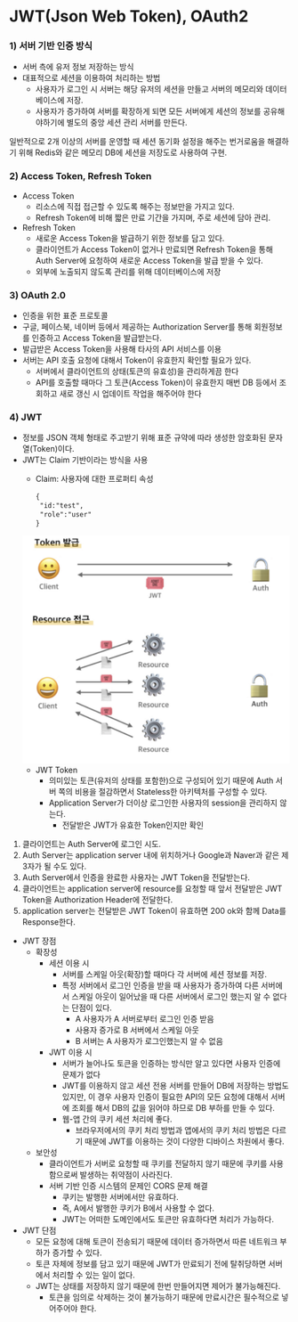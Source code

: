 # JWT(Json Web Token), OAuth2
### 1) 서버 기반 인증 방식
* 서버 측에 유저 정보 저장하는 방식
* 대표적으로 세션을 이용하여 처리하는 방법
    * 사용자가 로그인 시 서버는 해당 유저의 세션을 만들고 서버의 메모리와 데이터베이스에 저장.
    * 사용자가 증가하여 서버를 확장하게 되면 모든 서버에게 세션의 정보를 공유해야하기에 별도의 중앙 세션 관리 서버를 만든다.

일반적으로 2개 이상의 서버를 운영할 때 세션 동기화 설정을 해주는 번거로움을 해결하기 위해 Redis와 같은 메모리 DB에 세션을 저장도로 사용하여 구현.

### 2) Access Token, Refresh Token
* Access Token
  * 리소스에 직접 접근할 수 있도록 해주는 정보만을 가지고 있다.
  * Refresh Token에 비해 짧은 만료 기간을 가지며, 주로 세션에 담아 관리.
* Refresh Token
  * 새로운 Access Token을 발급하기 위한 정보를 담고 있다.
  * 클라이언트가 Access Token이 없거나 만료되면 Refresh Token을 통해 Auth Server에 요청하여 새로운 Access Token을 발급 받을 수 있다.
  * 외부에 노출되지 않도록 관리를 위해 데이터베이스에 저장

### 3) OAuth 2.0
* 인증을 위한 표준 프로토콜
* 구글, 페이스북, 네이버 등에서 제공하는 Authorization Server를 통해 회원정보를 인증하고 Access Token을 발급받는다.
* 발급받은 Access Token을 사용해 타사의 API 서비스를 이용
* 서버는 API 호출 요청에 대해서 Token이 유효한지 확인할 필요가 있다.
  * 서버에서 클라이언트의 상태(토큰의 유효성)을 관리하게끔 한다
  * API를 호출할 때마다 그 토큰(Access Token)이 유효한지 매번 DB 등에서 조회하고 새로 갱신 시 업데이트 작업을 해주어야 한다

### 4) JWT
* 정보를 JSON 객체 형태로 주고받기 위해 표준 규약에 따라 생성한 암호화된 문자열(Token)이다.
* JWT는 Claim 기반이라는 방식을 사용
  * Claim: 사용자에 대한 프로퍼티 속성
    
        {
         "id:"test",
         "role":"user"
        }
  
  ![img.png](JWT.png)
  * JWT Token
    * 의미있는 토큰(유저의 상태를 포함한)으로 구성되어 있기 때문에 Auth 서버 쪽의 비용을 절감하면서 Stateless한 아키텍처를 구성할 수 있다.
    * Application Server가 더이상 로그인한 사용자의 session을 관리하지 않는다.
      * 전달받은 JWT가 유효한 Token인지만 확인
1. 클라이언트는 Auth Server에 로그인 시도.
2. Auth Server는 application server 내에 위치하거나 Google과 Naver과 같은 제 3자가 될 수도 있다.
3. Auth Server에서 인증을 완료한 사용자는 JWT Token을 전달받는다.
4. 클라이언트는 application server에 resource를 요청할 때 앞서 전달받은 JWT Token을 Authorization Header에 전달한다.
5. application server는 전달받은 JWT Token이 유효하면 200 ok와 함께 Data를 Response한다.
* JWT 장점
  * 확장성
    * 세션 이용 시
      * 서버를 스케일 아웃(확장)할 때마다 각 서버에 세션 정보를 저장.
      * 특정 서버에서 로그인 인증을 받을 때 사용자가 증가하여 다른 서버에서 스케일 아웃이 일어났을 때 다른 서버에서 로그인 했는지 알 수 없다는 단점이 있다.
        * A 사용자가 A 서버로부터 로그인 인증 받음
        * 사용자 증가로 B 서버에서 스케일 아웃
        * B 서버는 A 사용자가 로그인했는지 알 수 없음
    * JWT 이용 시
      * 서버가 늘어나도 토큰을 인증하는 방식만 알고 있다면 사용자 인증에 문제가 없다
      * JWT를 이용하지 않고 세션 전용 서버를 만들어 DB에 저장하는 방법도 있지만, 이 경우 사용자 인증이 필요한 API의 모든 요청에 대해서 서버에 조회를 해서 DB의 값을 읽어야 하므로 DB 부하를 만들 수 있다.
      * 웹-앱 간의 쿠키 세션 처리에 좋다.
        * 브라우저에서의 쿠키 처리 방법과 앱에서의 쿠키 처리 방법은 다르기 때문에 JWT를 이용하는 것이 다양한 디바이스 차원에서 좋다.
  * 보안성
    * 클라이언트가 서버로 요청할 때 쿠키를 전달하지 않기 때문에 쿠키를 사용함으로써 발생하는 취약점이 사라진다.
    * 서버 기반 인증 시스템의 문제인 CORS 문제 해결
      * 쿠키는 발행한 서버에서만 유효하다.
      * 즉, A에서 발행한 쿠키가 B에서 사용할 수 없다.
      * JWT는 어떠한 도메인에서도 토큰만 유효하다면 처리가 가능하다.
* JWT 단점
  * 모든 요청에 대해 토큰이 전송되기 때문에 데이터 증가하면서 따른 네트워크 부하가 증가할 수 있다.
  * 토큰 자체에 정보를 담고 있기 때문에 JWT가 만료되기 전에 탈취당하면 서버에서 처리할 수 있는 일이 없다.
  * JWT는 상태를 저장하지 않기 때문에 한번 만들어지면 제어가 불가능해진다.
    * 토큰을 임의로 삭제하는 것이 불가능하기 때문에 만료시간은 필수적으로 넣어주어야 한다.

